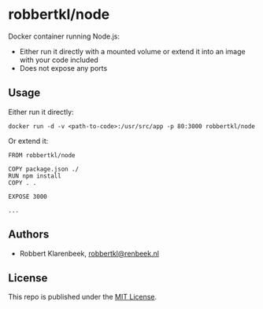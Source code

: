 # robbertkl/node

Docker container running Node.js:

* Either run it directly with a mounted volume or extend it into an image with your code included
* Does not expose any ports

## Usage

Either run it directly:

```
docker run -d -v <path-to-code>:/usr/src/app -p 80:3000 robbertkl/node
```

Or extend it:

```
FROM robbertkl/node

COPY package.json ./
RUN npm install
COPY . .

EXPOSE 3000

...
```

## Authors

* Robbert Klarenbeek, <robbertkl@renbeek.nl>

## License

This repo is published under the [MIT License](http://www.opensource.org/licenses/mit-license.php).
